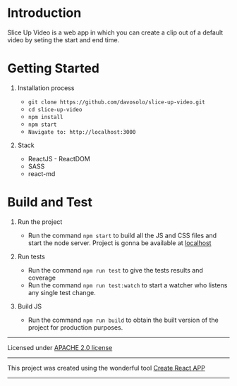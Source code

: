 # Introduction

Slice Up Video is a web app in which you can create a clip out of a default video by seting the start and end time.


# Getting Started

1. Installation process

	* `git clone https://github.com/davosolo/slice-up-video.git`
	* `cd slice-up-video`
	* `npm install`
	* `npm start`
	* `Navigate to: http://localhost:3000`

2. Stack
	* ReactJS - ReactDOM
	* SASS
	* react-md


# Build and Test

1. Run the project
	* Run the command `npm start` to build all the JS and CSS files and start the node server. Project is gonna be available at [localhost](http://localhost:3000)

2. Run tests
	* Run the command `npm run test` to give the tests results and coverage
	* Run the command `npm run test:watch` to start a watcher who listens any single test change.

3. Build JS
	* Run the command `npm run build` to obtain the built version of the project for production purposes.
    

****
Licensed under [APACHE 2.0 license](https://github.com/josorioromero/jobsity-front-end-challenge/blob/master/LICENSE)
****
This project was created using the wonderful tool [Create React APP](https://github.com/facebook/create-react-app)
****